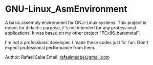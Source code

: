 # GNU-Linux_AsmEnvironment

A basic assembly environment for GNU-Linux systems. This project is meant for didactic purpose, it's not intended for any professional applications.
It was based on my other project "PCx86_baremetal".

I'm not a professional developer. I made these codes just for fun. Don't expect professional performance from them.

Author: Rafael Sabe
Email: rafaelmsabe@gmail.com
